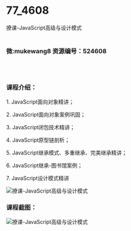# 77_4608
撩课-JavaScript高级与设计模式
<br/></br>
<h3>微:mukewang8 资源编号：524608</h3>
<br/></br>
<h3>课程介绍：</h3>
<p>1. JavaScript面向对象精讲；</p>
<p>2. JavaScript面向对象案例巩固；</p>
<p>3. JavaScript闭包技术精讲；</p>
<p>4. JavaScript原型链剖析；</p>
<p>5. JavaScript继承模式、多重继承、完美继承精讲；</p>
<p>6. JavaScript继承-图书馆案例；</p>
<p>7. JavaScript设计模式精讲</p>
<p><img src="https://www.ko996.com/wp-content/uploads/img/2019/02/3-6-300x169.jpg" alt="撩课-JavaScript高级与设计模式"></p>
<h3>课程截图：</h3>
<p><img src="https://www.ko996.com/wp-content/uploads/img/2019/02/1-6.png" alt="撩课-JavaScript高级与设计模式"></p>
